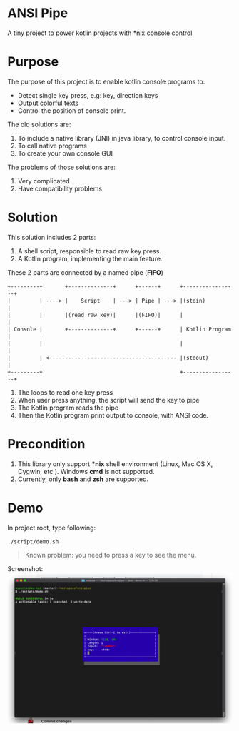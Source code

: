 ANSI Pipe
==========

A tiny project to power kotlin projects with *nix console control 

Purpose
=======
The purpose of this project is to enable kotlin console programs to:
* Detect single key press, e.g: <Tab>key, direction keys
* Output colorful texts
* Control the position of console print.

The old solutions are:
1. To include a native library (JNI) in java library, to control console input.
1. To call native programs
1. To create your own console GUI

The problems of those solutions are:
1. Very complicated
1. Have compatibility problems

Solution
========
This solution includes 2 parts:
1. A shell script, responsible to read raw key press.
1. A Kotlin program, implementing the main feature.

These 2 parts are connected by a named pipe (__FIFO__)

```
+---------+       +--------------+      +------+      +-----------------+
|         | ----> |    Script    | ---> | Pipe | ---> |(stdin)          |
|         |       |(read raw key)|      |(FIFO)|      |                 |
| Console |       +--------------+      +------+      | Kotlin Program  |
|         |                                           |                 |
|         | <---------------------------------------- |(stdout)         |
+---------+                                           +-----------------+
```

1. The loops to read one key press
1. When user press anything, the script will send the key to pipe
1. The Kotlin program reads the pipe
1. Then the Kotlin program print output to console, with ANSI code.

Precondition
============
1. This library only support __*nix__ shell environment (Linux, Mac OS X, Cygwin, etc.). Windows __cmd__ is not supported. 
1. Currently, only __bash__ and __zsh__ are supported.

Demo
=====
In project root, type following:

```
./script/demo.sh

```
> Known problem: you need to press a key to see the menu.

Screenshot:
![screenshot](./screenshot.png)

